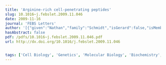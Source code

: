 ```yaml
---
title: 'Arginine-rich cell-penetrating peptides'
slug: 10.1016~j.febslet.2009.11.046
date: 2009-11-16
journal: 'FEBS Letters'
author: '[{"given":"Nathan","family":"Schmidt","isGerard":false,"isMember":true,"isFirst":false,"isCorresponding":false},{"given":"Abhijit","family":"Mishra","isGerard":false,"isMember":true,"isFirst":false,"isCorresponding":false},{"given":"Ghee Hwee","family":"Lai","isGerard":false,"isMember":true,"isFirst":false,"isCorresponding":false},{"given":"Gerard C.L.","family":"Wong","isGerard":true,"isMember":true,"isFirst":false,"isCorresponding":false}]'
hasAbstract: false
pdf: /pdfs/10.1016~j.febslet.2009.11.046.pdf
url: http://dx.doi.org/10.1016/j.febslet.2009.11.046


tags: ['Cell Biology', 'Genetics', 'Molecular Biology', 'Biochemistry', 'Structural Biology', 'Biophysics']
---
```

<!--truncate-->